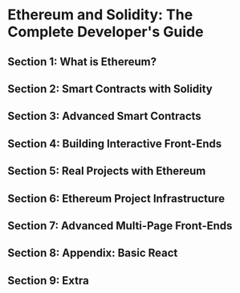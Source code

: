 # Ethereum and Solidity: The Complete Developer's Guide

## Section 1: What is Ethereum?
## Section 2: Smart Contracts with Solidity
## Section 3: Advanced Smart Contracts
## Section 4: Building Interactive Front-Ends
## Section 5: Real Projects with Ethereum
## Section 6: Ethereum Project Infrastructure
## Section 7: Advanced Multi-Page Front-Ends
## Section 8: Appendix: Basic React
## Section 9: Extra
